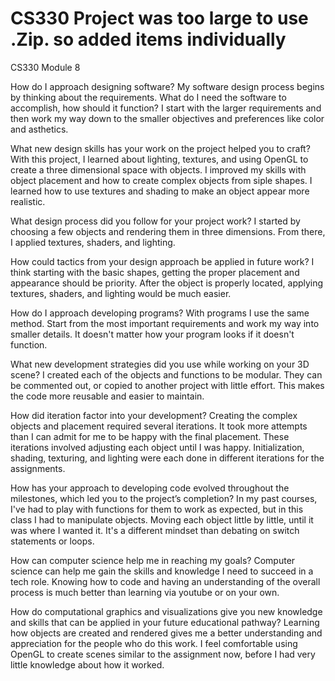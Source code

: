 # CS330      Project was too large to use .Zip. so added items individually
CS330 Module 8 

How do I approach designing software?
  My software design process begins by thinking about the requirements. What do I need the software to accomplish, how should it function? 
  I start with the larger requirements and then work my way down to the smaller objectives and preferences like color and asthetics.

What new design skills has your work on the project helped you to craft?
  With this project, I learned about lighting, textures, and using OpenGL to create a three dimensional space with objects.
  I improved my skills with object placement and how to create complex objects from siple shapes.
  I learned how to use textures and shading to make an object appear more realistic.

What design process did you follow for your project work?
  I started by choosing a few objects and rendering them in three dimensions. From there, I applied textures, shaders, and lighting. 

How could tactics from your design approach be applied in future work?
  I think starting with the basic shapes, getting the proper placement and appearance should be priority.
  After the object is properly located, applying textures, shaders, and lighting would be much easier.

How do I approach developing programs?
  With programs I use the same method. Start from the most important requirements and work my way into smaller details.
  It doesn't matter how your program looks if it doesn't function.

What new development strategies did you use while working on your 3D scene?
  I created each of the objects and functions to be modular.
  They can be commented out, or copied to another project with little effort.
  This makes the code more reusable and easier to maintain. 

How did iteration factor into your development?
  Creating the complex objects and placement required several iterations. It took more attempts than I can admit for me to be happy with the final placement.
  These iterations involved adjusting each object until I was happy. 
  Initialization, shading, texturing, and lighting were each done in different iterations for the assignments. 

How has your approach to developing code evolved throughout the milestones, which led you to the project’s completion?
  In my past courses, I've had to play with functions for them to work as expected, but in this class I had to manipulate objects.
  Moving each object little by little, until it was where I wanted it. 
  It's a different mindset than debating on switch statements or loops. 


How can computer science help me in reaching my goals?
  Computer science can help me gain the skills and knowledge I need to succeed in a tech role.
  Knowing how to code and having an understanding of the overall process is much better than learning via youtube or on your own.


How do computational graphics and visualizations give you new knowledge and skills that can be applied in your future educational pathway?
  Learning how objects are created and rendered gives me a better understanding and appreciation for the people who do this work.
  I feel comfortable using OpenGL to create scenes similar to the assignment now, before I had very little knowledge about how it worked. 

